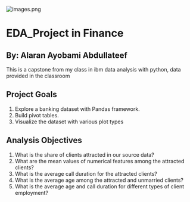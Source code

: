 ![images.png](attachment:images.png)
# EDA_Project in Finance #
 
## By: Alaran Ayobami Abdullateef
This is a capstone from my class in ibm data analysis with python, data provided in the classroom 

## Project Goals
1. Explore a banking dataset with Pandas framework.
2. Build pivot tables.
3. Visualize the dataset with various plot types

## Analysis Objectives 

1. What is the share of clients attracted in our source data?
2. What are the mean values of numerical features among the attracted clients?
3. What is the average call duration for the attracted clients?
4. What is the average age among the attracted and unmarried clients?
5. What is the average age and call duration for different types of client employment?